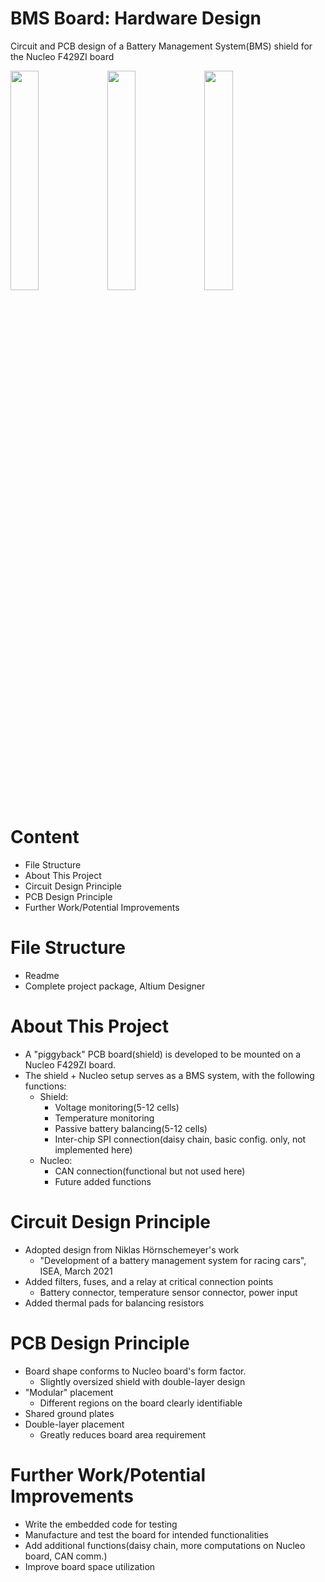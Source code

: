 # BMS Board: Hardware Design
Circuit and PCB design of a Battery Management System(BMS) shield for the Nucleo F429ZI board

<img src="https://user-images.githubusercontent.com/94412167/147296119-54904b56-30dc-4177-b94f-220ccb6bafe9.png" width=30% height=30%> <img src="https://user-images.githubusercontent.com/94412167/147296252-eb5ad155-0f2b-4168-9a8c-487e168005a0.png" width=30% height=30%> <img src="https://user-images.githubusercontent.com/94412167/147296205-c51b9fb6-99c5-42cd-b34c-9b28c3c602f9.png" width=30% height=30%>

# Content
- File Structure
- About This Project
- Circuit Design Principle
- PCB Design Principle
- Further Work/Potential Improvements

# File Structure
- Readme
- Complete project package, Altium Designer

# About This Project
- A "piggyback" PCB board(shield) is developed to be mounted on a Nucleo F429ZI board.
- The shield + Nucleo setup serves as a BMS system, with the following functions:
  - Shield:    
    - Voltage monitoring(5-12 cells)
    - Temperature monitoring
    - Passive battery balancing(5-12 cells)
    - Inter-chip SPI connection(daisy chain, basic config. only, not implemented here)
  - Nucleo:    
    - CAN connection(functional but not used here)
    - Future added functions

# Circuit Design Principle
- Adopted design from Niklas Hörnschemeyer's work
  - "Development of a battery management system for racing cars", ISEA, March 2021
- Added filters, fuses, and a relay at critical connection points
  - Battery connector, temperature sensor connector, power input
- Added thermal pads for balancing resistors

# PCB Design Principle
- Board shape conforms to Nucleo board's form factor.
  - Slightly oversized shield with double-layer design
- "Modular" placement 
  - Different regions on the board clearly identifiable 
- Shared ground plates
- Double-layer placement
  - Greatly reduces board area requirement

# Further Work/Potential Improvements
- Write the embedded code for testing
- Manufacture and test the board for intended functionalities
- Add additional functions(daisy chain, more computations on Nucleo board, CAN comm.)
- Improve board space utilization
